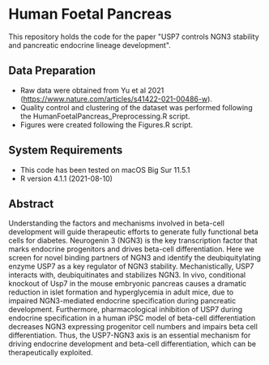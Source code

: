 # Human Foetal Pancreas

This repository holds the code for the paper "USP7 controls NGN3 stability and pancreatic endocrine lineage development".

## Data Preparation 
- Raw data were obtained from Yu et al 2021 (https://www.nature.com/articles/s41422-021-00486-w).
- Quality control and clustering of the dataset was performed following the HumanFoetalPancreas_Preprocessing.R script.
- Figures were created following the Figures.R script.

## System Requirements 
- This code has been tested on macOS Big Sur 11.5.1
- R version 4.1.1 (2021-08-10)

## Abstract
Understanding the factors and mechanisms involved in beta-cell development will guide therapeutic efforts to generate fully functional beta cells for diabetes. 
Neurogenin 3 (NGN3) is the key transcription factor that marks endocrine progenitors and drives beta-cell differentiation. 
Here we screen for novel binding partners of NGN3 and identify the deubiquitylating enzyme USP7 as a key regulator of NGN3 stability. 
Mechanistically, USP7 interacts with, deubiquitinates and stabilizes NGN3.
In vivo, conditional knockout of Usp7 in the mouse embryonic pancreas causes a dramatic reduction in islet formation and hyperglycemia in adult mice, due to impaired NGN3-mediated endocrine specification during pancreatic development. Furthermore, pharmacological inhibition of USP7 during endocrine specification in a human iPSC model of beta-cell differentiation decreases NGN3 expressing progenitor cell numbers and impairs beta cell differentiation. 
Thus, the USP7-NGN3 axis is an essential mechanism for driving endocrine development and beta-cell differentiation, which can be therapeutically exploited.
